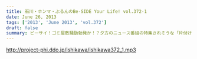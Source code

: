 ```yaml
---
title: 石川・ホンマ・ぶるんのBe-SIDE Your Life! vol.372-1
date: June 26, 2013
tags: ['2013', 'June 2013', 'vol.372']
draft: false
summary: ビーサイ！ゴミ屋敷騒動勃発か！？夕方のニュース番組の特集されそうな「片付けられない男たち」 特集がくまれそうだ・・・ＮＡＭＡＥ
---
```


http://project-phi.ddo.jp/ishikawa/ishikawa372_1.mp3